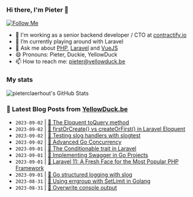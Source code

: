 ### Hi there, I'm Pieter 👋  
[![Follow Me](https://img.shields.io/github/followers/pieterclaerhout?label=Follow&style=social)](https://github.com/pieterclaerhout)

- 🏢 I'm working as a senior backend developer / CTO at [contractify.io](https://contractify.io)
- 🌱 I’m currently playing around with Laravel
- 💬 Ask me about [PHP](https://php.net), [Laravel](http://laravel.com) and [VueJS](https://vuejs.org)
- 😄 Pronouns: Pieter, Duckie, YellowDuck
- 📫 How to reach me: pieter@yellowduck.be

### My stats

![pieterclaerhout's GitHub Stats](https://github-readme-stats.vercel.app/api?username=pieterclaerhout&show_icons=true&count_private=true&line_height=40)

### 📩 Latest Blog Posts from [YellowDuck.be](https://www.yellowduck.be/)
<!-- BLOG-POST-LIST:START -->
- `2023-09-02` | [🐥 The Eloquent toQuery method](https://www.yellowduck.be/posts/the-eloquent-toquery-method)  
- `2023-09-02` | [🔗 firstOrCreate&lpar;&rpar; vs createOrFirst&lpar;&rpar; in Laravel Eloquent](https://www.yellowduck.be/posts/firstorcreate-vs-createorfirst)  
- `2023-09-02` | [🔗 Testing slog handlers with slogtest](https://www.yellowduck.be/posts/slogtest)  
- `2023-09-02` | [🔗 Advanced Go Concurrency](https://www.yellowduck.be/posts/advanced-go-concurrency)  
- `2023-09-01` | [🐥 The Conditionable trait in Laravel](https://www.yellowduck.be/posts/the-conditionable-trait-in-laravel)  
- `2023-09-01` | [🔗 Implementing Swagger in Go Projects](https://www.yellowduck.be/posts/implementing-swagger-in-go-projects)  
- `2023-09-01` | [🔗 Laravel 11: A Fresh Face for the Most Popular PHP Framework](https://www.yellowduck.be/posts/laravel-11-a-fresh-face-for-the-most-popular-php-framework)  
- `2023-09-01` | [🔗 Go structured logging with slog](https://www.yellowduck.be/posts/go-structured-logging-with-slog)  
- `2023-08-31` | [🐥 Using errgroup with SetLimit in Golang](https://www.yellowduck.be/posts/using-errgroup-with-setlimit-in-golang)  
- `2023-08-31` | [🔗 Overwrite console output](https://www.yellowduck.be/posts/overwrite-console-output)  

<!-- BLOG-POST-LIST:END -->
